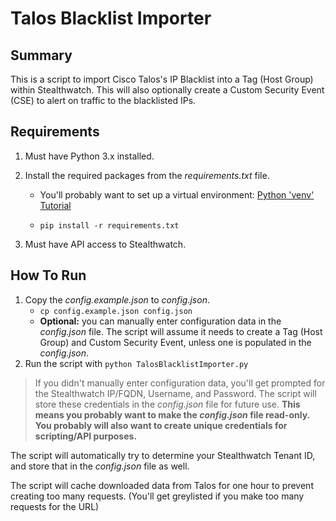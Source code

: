 # Talos Blacklist Importer

## Summary

This is a script to import Cisco Talos's IP Blacklist into a Tag (Host Group) within Stealthwatch.  This will also optionally create a Custom Security Event (CSE) to alert on traffic to the blacklisted IPs.

## Requirements

1. Must have Python 3.x installed.
2. Install the required packages from the *requirements.txt* file.

    * You'll probably want to set up a virtual environment: [Python 'venv' Tutorial](https://docs.python.org/3/tutorial/venv.html)

    * ```pip install -r requirements.txt```
3. Must have API access to Stealthwatch.

## How To Run

1. Copy the *config.example.json* to *config.json*.
    * ```cp config.example.json config.json```
    * **Optional:** you can manually enter configuration data in the *config.json* file. The script will assume it needs to create a Tag (Host Group) and Custom Security Event, unless one is populated in the *config.json*.
3. Run the script with ```python TalosBlacklistImporter.py```

> If you didn't manually enter configuration data, you'll get prompted for the Stealthwatch IP/FQDN, Username, and Password. The script will store these credentials in the *config.json* file for future use. **This means you probably want to make the *config.json* file read-only. You probably will also want to create unique credentials for scripting/API purposes.**

The script will automatically try to determine your Stealthwatch Tenant ID, and store that in the *config.json* file as well.

The script will cache downloaded data from Talos for one hour to prevent creating too many requests. (You'll get greylisted if you make too many requests for the URL)
